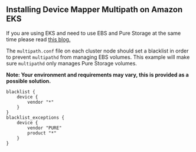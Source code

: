 ## Installing Device Mapper Multipath on Amazon EKS

If you are using EKS and need to use EBS and Pure Storage at the same time please read [this blog.](https://blog.2vcps.io/2020/06/16/hey-dont-break-ebs/)

The `multipath.conf` file on each cluster node should set a blacklist in order to prevent `multipathd` from managing EBS volumes. This example will make sure `multipathd` only manages Pure Storage volumes.

**Note: Your environment and requirements may vary, this is provided as a possible solution.**

```
blacklist {
    device {
        vendor "*"
    }
}
blacklist_exceptions {
    device {
        vendor "PURE"
        product "*"
    }
}
```
